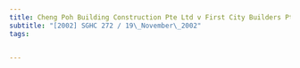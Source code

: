 ```yaml
---
title: Cheng Poh Building Construction Pte Ltd v First City Builders Pte Ltd 
subtitle: "[2002] SGHC 272 / 19\_November\_2002"
tags:


---
```


